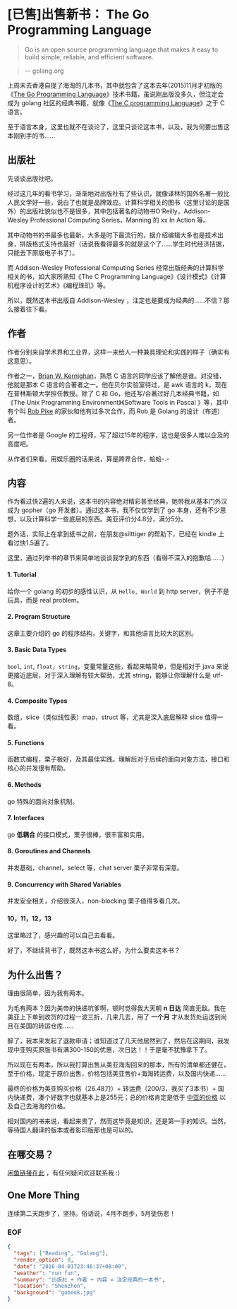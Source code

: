 [已售]出售新书： The Go Programming Language
===

> Go is an open source programming language that makes it easy to build simple, reliable, and efficient software.

> -- golang.org

上周末去香港自提了海淘的几本书，其中就包含了这本去年(2015)11月才初版的《[The Go Programming Language][1]》技术书籍，虽说刚出版没多久，但注定会成为 golang 社区的经典书籍，就像《[The C programming Language][2]》之于 C 语言。

至于语言本身，这里也就不在谈论了，这里只谈论这本书，以及，我为何要出售这本刚到手的书......

## 出版社
先谈谈出版社吧。

经过这几年的看书学习，渐渐地对出版社有了些认识，就像译林的国外名著一般比人民文学好一些，说白了也就是品牌效应。计算科学相关的图书（这里讨论的是国外）的出版社貌似也不是很多，其中包括著名的动物书O'Reilly，Addison-Wesley Professional Computing Series，Manning 的 xx In Action 等。

其中动物书的书最多也最新，大多是时下最流行的，据介绍编辑大多也是技术出身，排版格式支持也最好（话说我看得最多的就是这个了......学生时代经济拮据，只能去下原版电子书了）。

而 Addison-Wesley Professional Computing Series 经常出版经典的计算科学相关的书，如大家所熟知《The C Programming Language》《设计模式》《计算机程序设计的艺术》《编程珠玑》等。

所以，既然这本书出版自 Addison-Wesley ，注定也是要成为经典的......不信？那么接着往下看。

## 作者
作者分别来自学术界和工业界，这样一来给人一种兼具理论和实践的样子（确实有这意思）。

作者之一，[Brian W. Kernighan][3]，熟悉 C 语言的同学应该了解他是谁。对没错，他就是那本 C 语言的合著者之一。他在贝尔实验室待过，是 awk 语言的 k，现在在普林斯顿大学担任教授。除了 C 和 Go，他还写/合著过好几本经典书籍，如《The Unix Programming Environment》《Software Tools in Pascal 》等，其中有个叫 [Rob Pike][4] 的家伙和他有过多次合作，而 Rob 是 Golang 的设计（布道）者。

另一位作者是 Google 的工程师，写了超过15年的程序，这也是很多人难以企及的高度吧。

从作者们来看，用娱乐圈的话来说，算是跨界合作，蛤蛤-.-

## 内容
作为看过快2遍的人来说，这本书的内容绝对精彩甚至经典，她带我从基本门外汉成为 gopher（go 开发者）。通过这本书，我不仅仅学到了 go 本身，还有不少思想，以及计算科学一些底层的东西。美亚评价分4.8分，满分5分。

题外话，实际上在拿到纸书之前，在朋友@silttiger 的帮助下，已经在 kindle 上看过快1.5遍了。

这里，通过列举书的章节来简单地谈谈我学到的东西（看得不深入的抱歉哈......）

#### 1. Tutorial
给你一个 golang 的初步的感性认识，从 ``Hello, World`` 到 http server，例子不是玩具，而是 real problem。

#### 2. Program Structure
这章主要介绍的 go 的程序结构，关键字，和其他语言比较大的区别。

#### 3. Basic Data Types
``bool``, ``int``, ``float``，``string``，变量常量这些，看起来略简单，但是相对于 java 来说更接近底层，对于深入理解有较大帮助，尤其 string，能够让你理解什么是 utf-8。

#### 4. Composite Types
数组，slice（类似线性表）map，struct 等，尤其是深入底层解释 slice 值得一看。

#### 5. Functions
函数式编程，栗子极好，及其最佳实践。理解后对于后续的面向对象方法，接口和核心的并发很有帮助。

#### 6. Methods
go 特殊的面向对象机制。

#### 7. Interfaces
go **低耦合** 的接口模式，栗子很棒，很丰富和实用。

#### 8. Goroutines and Channels
并发基础，channel，select 等，chat server 栗子非常有深意。

#### 9. Concurrency with Shared Variables
并发安全相关，介绍很深入，non-blocking 栗子值得多看几次。

#### 10，11，12，13
这里略过了，感兴趣的可以自己去看看。


好了，不继续背书了，既然这本书这么好，为什么要卖这本书？

## 为什么出售？
理由很简单，因为我有两本。

为毛有两本？因为美帝的快递坑爹啊，顿时觉得我大天朝 **n 日达** 简直无敌。我在美亚上下单到收货的过程一波三折，几来几去，用了 **一个月** 才从发货处运送到尚且在美国的转运仓库......

醉了，我本来发起了退款申请；谁知道过了几天他居然到了，然后在这期间，我发现中亚购买原版书有满300-150的优惠，次日达！！于是毫不犹豫拿下了。

所以现在有两本，所以我打算出售从美亚海淘回来的那本，所有的清单都还健在，至于价格，现定于原价出售，价格包括美亚售价+海淘转运费，以及国内快递......

最终的价格为美亚购买价格（26.48刀）+ 转运费（200/3，我买了3本书）+ 国内快递费，凑个好数字也就基本上是255元；总的价格肯定是低于 [中亚的价格][5] 以及自己去海淘的价格。

相对国内的书来说，看起来贵了，然而这毕竟是知识，还是第一手的知识。当然，等待国人翻译的版本或者影印版那也是可以的。

## 在哪交易？
[闲鱼链接在此][6] ，有任何疑问欢迎联系我 :)

## One More Thing
连续第二天跑步了，坚持。俗话说，4月不跑步，5月徒伤悲！

### EOF
```json
{
  "tags": ["Reading", "Golang"],
  "render_option": 0,
  "date": "2016-04-01T23:46:37+08:00",
  "weather": "run fun",
  "summary": "出版社 + 作者 + 内容 = 注定经典的一本书",
  "location": "Shenzhen",
  "background": "gobook.jpg"
}
```

[1]: http://www.amazon.com/Programming-Language-Addison-Wesley-Professional-Computing/dp/0134190440/ref=sr_1_1?s=books&ie=UTF8&qid=1459200107&sr=1-1&keywords=the+go+programming+language
[2]: http://www.amazon.com/The-Programming-Language-Brian-Kernighan/dp/0131103628
[3]: https://en.wikipedia.org/wiki/Brian_Kernighan
[4]: https://en.wikipedia.org/wiki/Rob_Pike
[5]: http://www.amazon.cn/The-Go-Programming-Language-Donovan-Alan-A-A/dp/0134190440/ref=sr_1_2?s=books&ie=UTF8&qid=1459199881&sr=1-2&keywords=the+go+programming+language
[6]: https://2.taobao.com/item.htm?spm=2007.1000622.0.0.qGPPRg&id=529035556591
